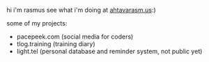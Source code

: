 hi i'm rasmus see what i'm doing at [ahtavarasm.us](https://ahtavarasm.us):)

some of my projects:
- pacepeek.com (social media for coders)
- tlog.training (training diary)
- light.tel (personal database and reminder system, not public yet)

